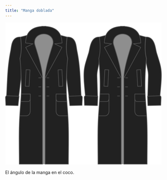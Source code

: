 ```yaml
---
title: "Manga doblada"
---
```


![Manga doblada](./sleevebend.svg)

El ángulo de la manga en el coco.




